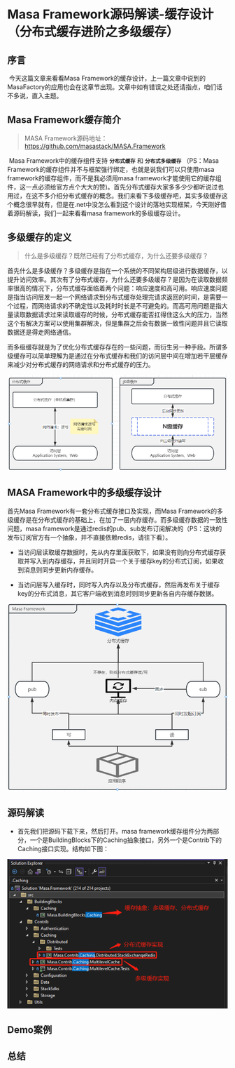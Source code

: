 # Masa Framework源码解读-缓存设计（分布式缓存进阶之多级缓存）

## 序言

​		今天这篇文章来看看Masa Framework的缓存设计，上一篇文章中说到的MasaFactory的应用也会在这章节出现。文章中如有错误之处还请指点，咱们话不多说，直入主题。

## Masa Framework缓存简介

> MASA Framework源码地址：https://github.com/masastack/MASA.Framework

​		Masa Framework中的缓存组件支持 **```分布式缓存```** 和 **```分布式多级缓存```** （PS：Masa Framework的缓存组件并不与框架强行绑定，也就是说我们可以只使用masa framework的缓存组件，而不是我必须用masa framework才能使用它的缓存组件，这一点必须给官方点个大大的赞)。首先分布式缓存大家多多少少都听说过也用过，在这不多介绍分布式缓存的概念。我们来看下多级缓存吧，其实多级缓存这个概念很早就有，但是在.net中没怎么看到这个设计的落地实现框架，今天刚好借着源码解读，我们一起来看看masa framework的多级缓存设计。

## 多级缓存的定义

> 什么是多级缓存？既然已经有了分布式缓存，为什么还要多级缓存？

​		首先什么是多级缓存？多级缓存是指在一个系统的不同架构层级进行数据缓存，以提升访问效率。其次有了分布式缓存，为什么还要多级缓存？是因为在读取数据频率很高的情况下，分布式缓存面临着两个问题：响应速度和高可用。响应速度问题是指当访问层发一起一个网络请求到分布式缓存处理完请求返回的时间，是需要一个过程，而网络请求的不确定性以及耗时时长是不可避免的。而高可用问题是指大量读取数据请求过来读取缓存的时候，分布式缓存能否扛得住这么大的压力，当然这个有解决方案可以使用集群解决，但是集群之后会有数据一致性问题并且它读取数据还是得走网络通信。

​		而多级缓存就是为了优化分布式缓存存在的一些问题，而衍生另一种手段。所谓多级缓存可以简单理解为是通过在分布式缓存和我们的访问层中间在增加若干层缓存来减少对分布式缓存的网络请求和分布式缓存的压力。

![multilevel_cache_](images\multilevel_cache\multilevel_cache.png)

## MASA Framework中的多级缓存设计

 首先Masa Framework有一套分布式缓存接口及实现，而Masa Framework的多级缓存是在分布式缓存的基础上，在加了一层内存缓存。而多级缓存数据的一致性问题，masa framework是通过redis的pub、sub发布订阅解决的（PS：这块的发布订阅官方有一个抽象，并不直接依赖redis，请往下看）。

* 当访问层读取缓存数据时，先从内存里面获取下，如果没有则向分布式缓存获取并写入到内存缓存，并且同时开启一个关于缓存key的分布式订阅，如果收到消息则同步更新内存缓存。

* 当访问层写入缓存时，同时写入内存以及分布式缓存，然后再发布关于缓存key的分布式消息，其它客户端收到消息时则同步更新各自内存缓存数据。

![](./images/multilevel_cache/masa_design.png)

## 源码解读

* 首先我们把源码下载下来，然后打开。masa framework缓存组件分为两部分，一个是BuildingBlocks下的Caching抽象接口，另外一个是Contrib下的Caching接口实现。结构如下图：

![](./images/multilevel_cache/source_struct_define.png)



## Demo案例





## 总结

